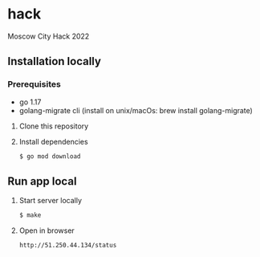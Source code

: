 # hack
Moscow City Hack 2022

## Installation locally
### Prerequisites

- go 1.17
- golang-migrate cli (install on unix/macOs: brew install golang-migrate)

1. Clone this repository

2. Install dependencies
    ```bash
    $ go mod download
    ```

## Run app local

1. Start server locally
    ```bash
    $ make
    ```
2. Open in browser 
    ```
    http://51.250.44.134/status
    ```
